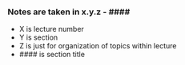 ### Notes are taken in x.y.z - \####

- X is lecture number
- Y is section
- Z is just for organization of topics within lecture
- \#### is section title
